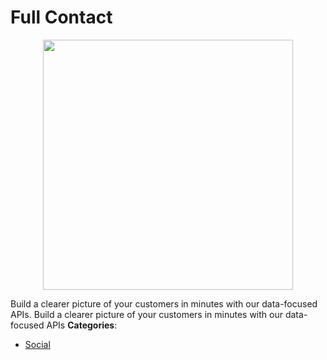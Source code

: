 # Full Contact

<p align="center">
    <img width="400" src="https://raw.githubusercontent.com/awesome-apis/awesome-apis/apis/full-contact/logo_256x256.png" />
</p>


Build a clearer picture of your customers in minutes with our data-focused APIs.  Build a clearer picture of your customers in minutes with our data-focused APIs
**Categories**:

- [Social](https://github/awesome-apis/awesome-apis#social)



